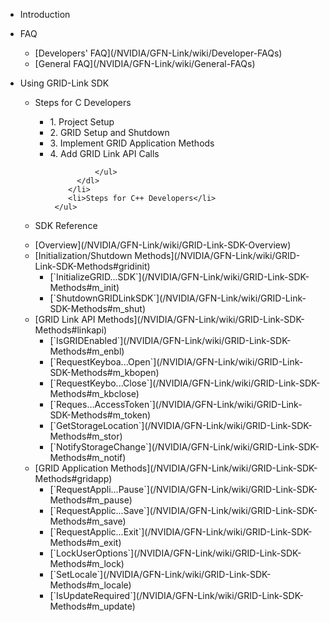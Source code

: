 * Introduction
* FAQ
	<dl>
	   <ul>
		  <li>[Developers' FAQ](/NVIDIA/GFN-Link/wiki/Developer-FAQs)</li>
		  <li>[General FAQ](/NVIDIA/GFN-Link/wiki/General-FAQs)</li>
	   </ul>
	</dl>
* Using GRID-Link SDK
	<dl>
	   <ul>
		  <li>Steps for C Developers
			<dl>
				<ul>
					<li>1. Project Setup</li>
					<li>2. GRID Setup and Shutdown</li>
					<li>3. Implement GRID Application Methods</li>
					<li>4. Add GRID Link API Calls </li>
						
				</ul>
			</dl>
		  </li>
		  <li>Steps for C++ Developers</li>
	   </ul>
	</dl>
* SDK Reference
<dl>
	<ul>
		<li>[Overview](/NVIDIA/GFN-Link/wiki/GRID-Link-SDK-Overview)</li>
		<li>[Initialization/Shutdown Methods](/NVIDIA/GFN-Link/wiki/GRID-Link-SDK-Methods#gridinit)
			<ul>
				<li>[`InitializeGRID...SDK`](/NVIDIA/GFN-Link/wiki/GRID-Link-SDK-Methods#m_init)</li>
				<li>[`ShutdownGRIDLinkSDK`](/NVIDIA/GFN-Link/wiki/GRID-Link-SDK-Methods#m_shut)</li>
			</ul>
		</li>
		<li>[GRID Link API Methods](/NVIDIA/GFN-Link/wiki/GRID-Link-SDK-Methods#linkapi)
			<ul>
				<li>[`IsGRIDEnabled`](/NVIDIA/GFN-Link/wiki/GRID-Link-SDK-Methods#m_enbl)</li>
				<li>[`RequestKeyboa...Open`](/NVIDIA/GFN-Link/wiki/GRID-Link-SDK-Methods#m_kbopen)</li>
				<li>[`RequestKeybo...Close`](/NVIDIA/GFN-Link/wiki/GRID-Link-SDK-Methods#m_kbclose)</li>
				<li>[`Reques...AccessToken`](/NVIDIA/GFN-Link/wiki/GRID-Link-SDK-Methods#m_token)</li>
				<li>[`GetStorageLocation`](/NVIDIA/GFN-Link/wiki/GRID-Link-SDK-Methods#m_stor)</li>
				<li>[`NotifyStorageChange`](/NVIDIA/GFN-Link/wiki/GRID-Link-SDK-Methods#m_notif)</li>
			</ul>
		</li>
		<li>[GRID Application Methods](/NVIDIA/GFN-Link/wiki/GRID-Link-SDK-Methods#gridapp)
			<ul>
				<li>[`RequestAppli...Pause`](/NVIDIA/GFN-Link/wiki/GRID-Link-SDK-Methods#m_pause)</li>
				<li>[`RequestApplic...Save`](/NVIDIA/GFN-Link/wiki/GRID-Link-SDK-Methods#m_save)</li>
				<li>[`RequestApplic...Exit`](/NVIDIA/GFN-Link/wiki/GRID-Link-SDK-Methods#m_exit)</li>
				<li>[`LockUserOptions`](/NVIDIA/GFN-Link/wiki/GRID-Link-SDK-Methods#m_lock)</li>
				<li>[`SetLocale`](/NVIDIA/GFN-Link/wiki/GRID-Link-SDK-Methods#m_locale)</li>
				<li>[`IsUpdateRequired`](/NVIDIA/GFN-Link/wiki/GRID-Link-SDK-Methods#m_update)</li>
			</ul>
		</li>
	</ul>
</dl>
	